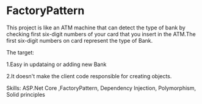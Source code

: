 # FactoryPattern

This project is like an ATM machine that can detect the type of bank by checking first six-digit numbers
of your card that you insert in the ATM.The first six-digit numbers on card represent the type of Bank.


The target: 

1.Easy in updataing or adding new Bank

2.It doesn't make the client code responsible for creating objects.

Skills: 
ASP.Net Core ,FactoryPattern, Dependency Injection, Polymorphism, Solid principles





 
